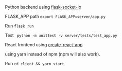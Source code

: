 

Python backend using [flask-socket-io](https://flask-socketio.readthedocs.io/en/latest/)

FLASK_APP path
```export FLASK_APP=server/app.py```

Run ```flask run```

Test ``` python -m unittest -v server/tests/test_app.py```


React frontend using [create-react-app](https://github.com/facebook/create-react-app)

using yarn instead of npm (npm will also work).

Run ``` cd client && yarn start ```